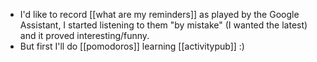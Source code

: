 - I'd like to record [[what are my reminders]] as played by the Google Assistant, I started listening to them "by mistake" (I wanted the latest) and it proved interesting/funny.
- But first I'll do [[pomodoros]] learning [[activitypub]] :)
